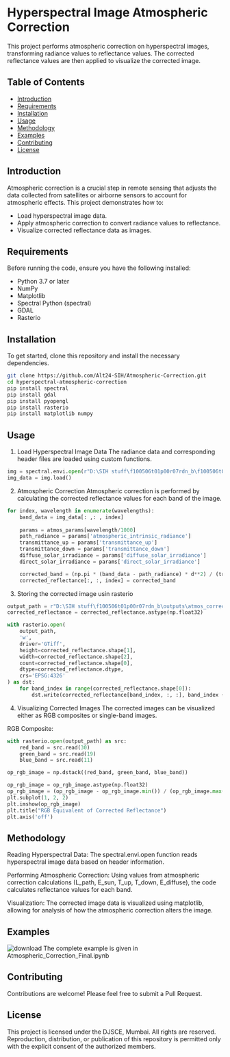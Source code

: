# Hyperspectral Image Atmospheric Correction
This project performs atmospheric correction on hyperspectral images, transforming radiance values to reflectance values. The corrected reflectance values are then applied to visualize the corrected image.

## Table of Contents
- [Introduction](#introduction)
- [Requirements](#requirements)
- [Installation](#installation)
- [Usage](#usage)
- [Methodology](#methodology)
- [Examples](#examples)
- [Contributing](#contributing)
- [License](#license)

## Introduction
Atmospheric correction is a crucial step in remote sensing that adjusts the data collected from satellites or airborne sensors to account for atmospheric effects. This project demonstrates how to:

- Load hyperspectral image data.
- Apply atmospheric correction to convert radiance values to reflectance.
- Visualize corrected reflectance data as images.

## Requirements
Before running the code, ensure you have the following installed:

- Python 3.7 or later
- NumPy
- Matplotlib
- Spectral Python (spectral)
- GDAL
- Rasterio

## Installation
To get started, clone this repository and install the necessary dependencies.

```bash
git clone https://github.com/Alt24-SIH/Atmospheric-Correction.git
cd hyperspectral-atmospheric-correction
pip install spectral
pip install gdal
pip install pyopengl
pip install rasterio
pip install matplotlib numpy
```
## Usage
1. Load Hyperspectral Image Data
The radiance data and corresponding header files are loaded using custom functions.

```python
img = spectral.envi.open(r"D:\SIH stuff\f100506t01p00r07rdn_b\f100506t01p00r07rdn_b_sc01_ort_img.hdr", r"D:\SIH stuff\f100506t01p00r07rdn_b\f100506t01p00r07rdn_b_sc01_ort_img")
img_data = img.load() 
```
2. Atmospheric Correction
Atmospheric correction is performed by calculating the corrected reflectance values for each band of the image.

```python
for index, wavelength in enumerate(wavelengths):
    band_data = img_data[: ,: , index]
    
    params = atmos_params[wavelength/1000]
    path_radiance = params['atmospheric_intrinsic_radiance']
    transmittance_up = params['transmittance_up']
    transmittance_down = params['transmittance_down']
    diffuse_solar_irradiance = params['diffuse_solar_irradiance']
    direct_solar_irradiance = params['direct_solar_irradiance']

    corrected_band = (np.pi * (band_data - path_radiance) * d**2) / (transmittance_up * (direct_solar_irradiance * np.cos(solar_zenith) * transmittance_down + diffuse_solar_irradiance))
    corrected_reflectance[:, :, index] = corrected_band
```

3. Storing the corrected image usin rasterio

```python
output_path = r"D:\SIH stuff\f100506t01p00r07rdn_b\outputs\atmos_correct_1.tif"
corrected_reflectance = corrected_reflectance.astype(np.float32)

with rasterio.open(
    output_path,
    'w',
    driver='GTiff',
    height=corrected_reflectance.shape[1],
    width=corrected_reflectance.shape[2],
    count=corrected_reflectance.shape[0],
    dtype=corrected_reflectance.dtype,
    crs='EPSG:4326'
) as dst:
    for band_index in range(corrected_reflectance.shape[0]):
        dst.write(corrected_reflectance[band_index, :, :], band_index + 1)
```

4. Visualizing Corrected Images
The corrected images can be visualized either as RGB composites or single-band images.

RGB Composite:

```python
with rasterio.open(output_path) as src:
    red_band = src.read(30)
    green_band = src.read(19)
    blue_band = src.read(11)

op_rgb_image = np.dstack((red_band, green_band, blue_band))

op_rgb_image = op_rgb_image.astype(np.float32)
op_rgb_image = (op_rgb_image - op_rgb_image.min()) / (op_rgb_image.max() - op_rgb_image.min())
plt.subplot(1, 2, 2)
plt.imshow(op_rgb_image)
plt.title("RGB Equivalent of Corrected Reflectance")
plt.axis('off')
```

## Methodology
Reading Hyperspectral Data: The spectral.envi.open function reads hyperspectral image data based on header information.

Performing Atmospheric Correction: Using values from atmospheric correction calculations (L_path, E_sun, T_up, T_down, E_diffuse), the code calculates reflectance values for each band.

Visualization: The corrected image data is visualized using matplotlib, allowing for analysis of how the atmospheric correction alters the image.

## Examples
![download](https://github.com/user-attachments/assets/a768fd49-7339-4842-9248-fc75f7b63d88)
The complete example is given in Atmospheric_Correction_Final.ipynb

## Contributing
Contributions are welcome! Please feel free to submit a Pull Request.

## License
This project is licensed under the DJSCE, Mumbai. All rights are reserved. Reproduction, distribution, or publication of this repository is permitted only with the explicit consent of the authorized members.

